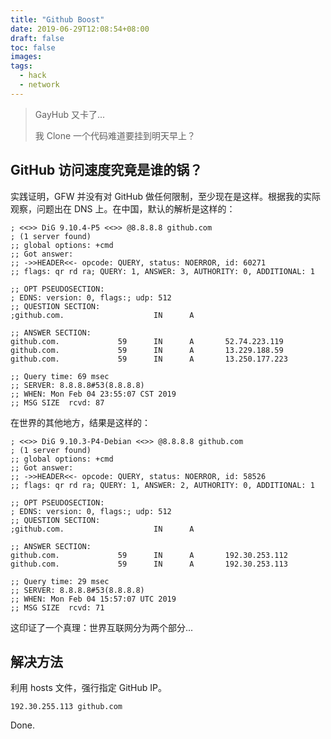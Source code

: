 ```yaml
---
title: "Github Boost"
date: 2019-06-29T12:08:54+08:00
draft: false
toc: false
images:
tags: 
  - hack
  - network
---
```


> GayHub 又卡了...
>
> 我 Clone 一个代码难道要挂到明天早上？

## GitHub 访问速度究竟是谁的锅？

实践证明，GFW 并没有对 GitHub 做任何限制，至少现在是这样。根据我的实际观察，问题出在 DNS 上。在中国，默认的解析是这样的：

```
; <<>> DiG 9.10.4-P5 <<>> @8.8.8.8 github.com
; (1 server found)
;; global options: +cmd
;; Got answer:
;; ->>HEADER<<- opcode: QUERY, status: NOERROR, id: 60271
;; flags: qr rd ra; QUERY: 1, ANSWER: 3, AUTHORITY: 0, ADDITIONAL: 1

;; OPT PSEUDOSECTION:
; EDNS: version: 0, flags:; udp: 512
;; QUESTION SECTION:
;github.com.                    IN      A

;; ANSWER SECTION:
github.com.             59      IN      A       52.74.223.119
github.com.             59      IN      A       13.229.188.59
github.com.             59      IN      A       13.250.177.223

;; Query time: 69 msec
;; SERVER: 8.8.8.8#53(8.8.8.8)
;; WHEN: Mon Feb 04 23:55:07 CST 2019
;; MSG SIZE  rcvd: 87
```

在世界的其他地方，结果是这样的：

```
; <<>> DiG 9.10.3-P4-Debian <<>> @8.8.8.8 github.com
; (1 server found)
;; global options: +cmd
;; Got answer:
;; ->>HEADER<<- opcode: QUERY, status: NOERROR, id: 58526
;; flags: qr rd ra; QUERY: 1, ANSWER: 2, AUTHORITY: 0, ADDITIONAL: 1

;; OPT PSEUDOSECTION:
; EDNS: version: 0, flags:; udp: 512
;; QUESTION SECTION:
;github.com.                    IN      A

;; ANSWER SECTION:
github.com.             59      IN      A       192.30.253.112
github.com.             59      IN      A       192.30.253.113

;; Query time: 29 msec
;; SERVER: 8.8.8.8#53(8.8.8.8)
;; WHEN: Mon Feb 04 15:57:07 UTC 2019
;; MSG SIZE  rcvd: 71
```

这印证了一个真理：世界互联网分为两个部分...

## 解决方法

利用 hosts 文件，强行指定 GitHub IP。

```
192.30.255.113 github.com
```

Done.